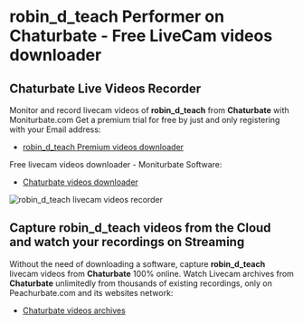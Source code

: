 # robin_d_teach Performer on Chaturbate - Free LiveCam videos downloader

## Chaturbate Live Videos Recorder

Monitor and record livecam videos of **robin_d_teach** from **Chaturbate** with Moniturbate.com
Get a premium trial for free by just and only registering with your Email address:
* [robin_d_teach Premium videos downloader](https://moniturbate.com/request-demo-licence-key.html)

Free livecam videos downloader - Moniturbate Software:
* [Chaturbate videos downloader](https://moniturbate.com/moniturbate-download-software.html)

![robin_d_teach livecam videos recorder](https://peachurnet.com/templates/moniturbate-software.png)


## Capture robin_d_teach videos from the Cloud and watch your recordings on Streaming

Without the need of downloading a software, capture **robin_d_teach** livecam videos from **Chaturbate** 100% online.
Watch Livecam archives from **Chaturbate** unlimitedly from thousands of existing recordings, only on Peachurbate.com and its websites network:
* [Chaturbate videos archives](https://peachurnet.com/)